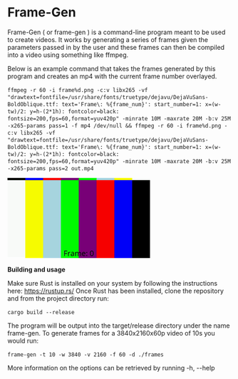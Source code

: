 # Frame-Gen

Frame-Gen ( or frame-gen ) is a command-line program meant to be used to create videos.
It works by generating a series of frames given the parameters passed in by the user
and these frames can then be compiled into a video using something like ffmpeg.

Below is an example command that takes the frames generated by this program and creates
an mp4 with the current frame number overlayed.

```
ffmpeg -r 60 -i frame%d.png -c:v libx265 -vf "drawtext=fontfile=/usr/share/fonts/truetype/dejavu/DejaVuSans-BoldOblique.ttf: text='Frame\: %{frame_num}': start_number=1: x=(w-tw)/2: y=h-(2*1h): fontcolor=black: fontsize=200,fps=60,format=yuv420p" -minrate 10M -maxrate 20M -b:v 25M -x265-params pass=1 -f mp4 /dev/null && ffmpeg -r 60 -i frame%d.png -c:v libx265 -vf "drawtext=fontfile=/usr/share/fonts/truetype/dejavu/DejaVuSans-BoldOblique.ttf: text='Frame\: %{frame_num}': start_number=1: x=(w-tw)/2: y=h-(2*1h): fontcolor=black: fontsize=200,fps=60,format=yuv420p" -minrate 10M -maxrate 20M -b:v 25M -x265-params pass=2 out.mp4
```
![alt text](https://github.com/DMLoperena-BrightSign/frame-gen/blob/main/example/output.gif)

**Building and usage**

Make sure Rust is installed on your system by following the instructions here: https://rustup.rs/
Once Rust has been installed, clone the repository and from the project directory run:

```
cargo build --release
```

The program will be output into the target/release directory under the name frame-gen.
To generate frames for a 3840x2160x60p video of 10s you would run:

```
frame-gen -t 10 -w 3840 -v 2160 -f 60 -d ./frames
```

More information on the options can be retrieved by running -h, --help
